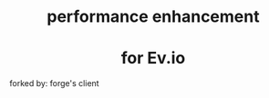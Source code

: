 <h1 style="text-align: center;">performance enhancement</h1>
<h1 style="text-align: center;"><strong>for Ev.io</strong></h1>
<p>forked by: forge's client</p>
